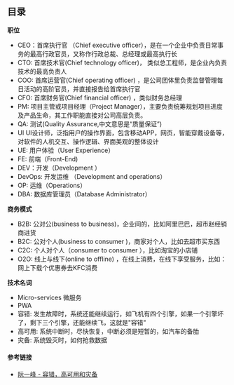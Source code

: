 ## 目录

**职位**

-   CEO：首席执行官 （Chief executive officer），是在一个企业中负责日常事务的最高行政官员，又称作行政总裁、总经理或最高执行长
-   CTO: 首席技术官(Chief technology officer)， 类似总工程师，是企业內负责技术的最高负责人
-   COO: 首席运营官(Chief operating officer) ，是公司团体里负责监督管理每日活动的高阶官员，并直接报告给首席执行官
-   CFO: 首席财务官(Chief financial officer) ，类似财务总经理
-   PM: 项目主管或项目经理（Project Manager），主要负责统筹规划项目进度及产品生命，其工作职能直接对公司高层负责。
-   QA: 测试(Quality Assurance,中文意思是“质量保证”)
-   UI UI设计师，泛指用户的操作界面，包含移动APP，网页，智能穿戴设备等，对软件的人机交互、操作逻辑、界面美观的整体设计
-   UE: 用户体验（User Experience）
-   FE: 前端（Front-End)
-   DEV：开发（Development ）
-   DevOps: 开发运维 （Development and operations）
-   OP: 运维（Operations）
-   DBA: 数据库管理员（Database Administrator）

**商务模式**

-   B2B: 公对公(business to business)，企业间的，比如阿里巴巴，超市赵经销商进货
-   B2C: 公对个人(business to consumer )，商家对个人，比如去超市买东西
-   C2C: 个人对个人（consumer to consumer ），比如淘宝的小店铺
-   O2O: 线上与线下(online to offline) ，在线上消费，在线下享受服务，比如：网上下载个优惠券去KFC消费

**技术名词**

-   Micro-services 微服务
-   PWA
-   容错: 发生故障时，系统还能继续运行，如飞机有四个引擎，如果一个引擎坏了，剩下三个引擎，还能继续飞，这就是"容错"
-   高可用: 系统中断时，尽快恢复，中断必须是短暂的，如汽车的备胎
-   灾备: 系统毁灭时，如何抢救数据

#### 参考链接

-   [阮一峰 - 容错，高可用和灾备](http://www.ruanyifeng.com/blog/2019/11/fault-tolerance.html)